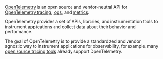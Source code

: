 [OpenTelemetry](https://uptrace.dev/opentelemetry/) is an open source and vendor-neutral API for [OpenTelemetry tracing](https://uptrace.dev/opentelemetry/distributed-tracing.html), [logs](https://uptrace.dev/opentelemetry/logs.html), and [metrics](https://uptrace.dev/opentelemetry/metrics.html).

OpenTelemetry provides a set of APIs, libraries, and instrumentation tools to instrument applications and collect data about their behavior and performance.

The goal of OpenTelemetry is to provide a standardized and vendor agnostic way to instrument applications for observability, for example, many [open source tracing tools](https://uptrace.dev/blog/distributed-tracing-tools.html) already support OpenTelemetry.

